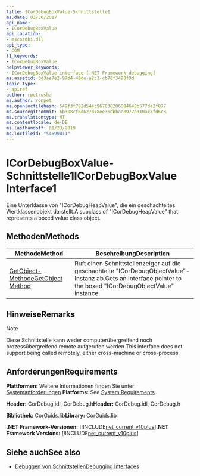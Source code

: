 ```yaml
---
title: ICorDebugBoxValue-Schnittstelle1
ms.date: 03/30/2017
api_name:
- ICorDebugBoxValue
api_location:
- mscordbi.dll
api_type:
- COM
f1_keywords:
- ICorDebugBoxValue
helpviewer_keywords:
- ICorDebugBoxValue interface [.NET Framework debugging]
ms.assetid: 3d3ae7e2-97d4-46de-a2c3-cb78f3490f9d
topic_type:
- apiref
author: rpetrusha
ms.author: ronpet
ms.openlocfilehash: 549f3f782d544c967838206804640b577da2f877
ms.sourcegitcommit: 6b308cf6d627d78ee36dbbae8972a310ac7fd6c8
ms.translationtype: MT
ms.contentlocale: de-DE
ms.lasthandoff: 01/23/2019
ms.locfileid: "54699011"
---
```

# <a name="icordebugboxvalue-interface1"></a><span data-ttu-id="8f548-102">ICorDebugBoxValue-Schnittstelle1</span><span class="sxs-lookup"><span data-stu-id="8f548-102">ICorDebugBoxValue Interface1</span></span>
<span data-ttu-id="8f548-103">Eine Unterklasse von "ICorDebugHeapValue", die ein geschachteltes Wertklassenobjekt darstellt.</span><span class="sxs-lookup"><span data-stu-id="8f548-103">A subclass of "ICorDebugHeapValue" that represents a boxed value class object.</span></span>  
  
## <a name="methods"></a><span data-ttu-id="8f548-104">Methoden</span><span class="sxs-lookup"><span data-stu-id="8f548-104">Methods</span></span>  
  
|<span data-ttu-id="8f548-105">Methode</span><span class="sxs-lookup"><span data-stu-id="8f548-105">Method</span></span>|<span data-ttu-id="8f548-106">Beschreibung</span><span class="sxs-lookup"><span data-stu-id="8f548-106">Description</span></span>|  
|------------|-----------------|  
|[<span data-ttu-id="8f548-107">GetObject-Methode</span><span class="sxs-lookup"><span data-stu-id="8f548-107">GetObject Method</span></span>](../../../../docs/framework/unmanaged-api/debugging/icordebugboxvalue-getobject-method.md)|<span data-ttu-id="8f548-108">Ruft einen Schnittstellenzeiger auf die geschachtelte "ICorDebugObjectValue"-Instanz ab.</span><span class="sxs-lookup"><span data-stu-id="8f548-108">Gets an interface pointer to the boxed "ICorDebugObjectValue" instance.</span></span>|  
  
## <a name="remarks"></a><span data-ttu-id="8f548-109">Hinweise</span><span class="sxs-lookup"><span data-stu-id="8f548-109">Remarks</span></span>  
  
> [!NOTE]
>  <span data-ttu-id="8f548-110">Diese Schnittstelle kann weder computerübergreifend noch prozessübergreifend remote aufgerufen werden.</span><span class="sxs-lookup"><span data-stu-id="8f548-110">This interface does not support being called remotely, either cross-machine or cross-process.</span></span>  
  
## <a name="requirements"></a><span data-ttu-id="8f548-111">Anforderungen</span><span class="sxs-lookup"><span data-stu-id="8f548-111">Requirements</span></span>  
 <span data-ttu-id="8f548-112">**Plattformen:** Weitere Informationen finden Sie unter [Systemanforderungen](../../../../docs/framework/get-started/system-requirements.md).</span><span class="sxs-lookup"><span data-stu-id="8f548-112">**Platforms:** See [System Requirements](../../../../docs/framework/get-started/system-requirements.md).</span></span>  
  
 <span data-ttu-id="8f548-113">**Header:** CorDebug.idl, CorDebug.h</span><span class="sxs-lookup"><span data-stu-id="8f548-113">**Header:** CorDebug.idl, CorDebug.h</span></span>  
  
 <span data-ttu-id="8f548-114">**Bibliothek:** CorGuids.lib</span><span class="sxs-lookup"><span data-stu-id="8f548-114">**Library:** CorGuids.lib</span></span>  
  
 <span data-ttu-id="8f548-115">**.NET Framework-Versionen:** [!INCLUDE[net_current_v10plus](../../../../includes/net-current-v10plus-md.md)]</span><span class="sxs-lookup"><span data-stu-id="8f548-115">**.NET Framework Versions:** [!INCLUDE[net_current_v10plus](../../../../includes/net-current-v10plus-md.md)]</span></span>  
  
## <a name="see-also"></a><span data-ttu-id="8f548-116">Siehe auch</span><span class="sxs-lookup"><span data-stu-id="8f548-116">See also</span></span>
- [<span data-ttu-id="8f548-117">Debuggen von Schnittstellen</span><span class="sxs-lookup"><span data-stu-id="8f548-117">Debugging Interfaces</span></span>](../../../../docs/framework/unmanaged-api/debugging/debugging-interfaces.md)
